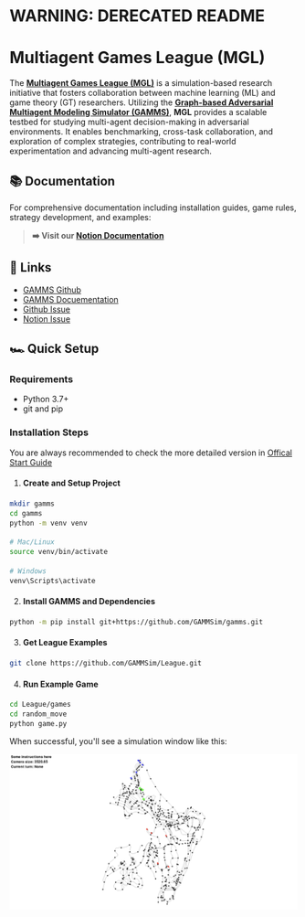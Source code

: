 # **WARNING: DERECATED README**
# **Multiagent Games League (MGL)**

The [**Multiagent Games League (MGL)**](https://mdgleague.notion.site/Multiagent-Games-League-18b0355f26b98078a9ebf56dfccc07c7) is a simulation-based research initiative that fosters collaboration between machine learning (ML) and game theory (GT) researchers. Utilizing the [**Graph-based Adversarial Multiagent Modeling Simulator (GAMMS)**](https://github.com/GAMMSim/gamms), **MGL** provides a scalable testbed for studying multi-agent decision-making in adversarial environments. It enables benchmarking, cross-task collaboration, and exploration of complex strategies, contributing to real-world experimentation and advancing multi-agent research.

## 📚 Documentation

For comprehensive documentation including installation guides, game rules, strategy development, and examples:

> **➡️ Visit our [Notion Documentation](https://mdgleague.notion.site/Multiagent-Games-League-18b0355f26b98078a9ebf56dfccc07c7)**

## 🔗 Links
- [GAMMS Github](https://github.com/GAMMSim/gamms)
- [GAMMS Docuementation](https://gammsim.github.io/gamms/)
- [Github Issue](https://github.com/GAMMSim/League/issues)
- [Notion Issue](https://mdgleague.notion.site/Issues-18b0355f26b980f98c45f4bdd399a054)

## 🏎️ Quick Setup
### Requirements
- Python 3.7+
- git and pip

### Installation Steps

You are always recommended to check the more detailed version in [Offical Start Guide](https://mdgleague.notion.site/Quick-Start-Guide-18b0355f26b980c7b6a2fce3c89f66d0?pvs=74)

1. #### **Create and Setup Project**
```bash
mkdir gamms
cd gamms
python -m venv venv

# Mac/Linux
source venv/bin/activate

# Windows
venv\Scripts\activate
```

2. #### **Install GAMMS and Dependencies**
```bash
python -m pip install git+https://github.com/GAMMSim/gamms.git
```

3. #### **Get League Examples**
```bash
git clone https://github.com/GAMMSim/League.git
```

4. #### **Run Example Game**
```bash
cd League/games
cd random_move
python game.py
```

When successful, you'll see a simulation window like this:

![Example](./games/lib/Example.png)

